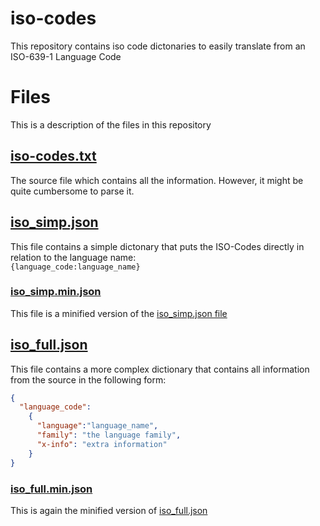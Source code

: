 # iso-codes
This repository contains iso code dictonaries to easily translate from an ISO-639-1 Language Code

# Files
This is a description of the files in this repository
## [iso-codes.txt](https://github.com/theRealProHacker/iso-codes/blob/main/iso-codes.txt)
The source file which contains all the information. However, it might be quite cumbersome to parse it.

## [iso_simp.json](https://github.com/theRealProHacker/iso-codes/blob/main/iso_simp.json)
This file contains a simple dictonary that puts the ISO-Codes directly in relation to the language name:  
`{language_code:language_name}`  

### [iso_simp.min.json](https://github.com/theRealProHacker/iso-codes/blob/main/iso_simp.min.json)
This file is a minified version of the [iso_simp.json file](https://github.com/theRealProHacker/iso-codes/blob/main/iso_simp.json)  

## [iso_full.json](https://github.com/theRealProHacker/iso-codes/blob/main/iso_full.json)  
This file contains a more complex dictionary that contains all information from the source in the following form:  
```json
{
  "language_code":
    {
      "language":"language_name",
      "family": "the language family",
      "x-info": "extra information"
    }
}
``` 

### [iso_full.min.json](https://github.com/theRealProHacker/iso-codes/blob/main/iso_full.min.json)
This is again the minified version of [iso_full.json](https://github.com/theRealProHacker/iso-codes/blob/main/iso_full.json)
